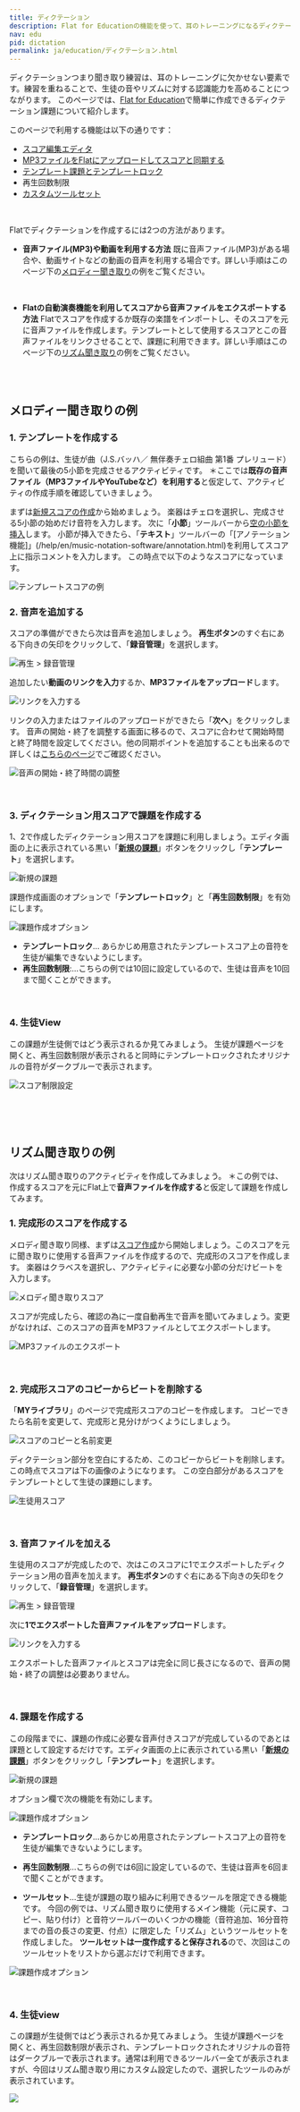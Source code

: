 ```yaml
---
title: ディクテーション
description: Flat for Educationの機能を使って、耳のトレーニングになるディクテーション課題を作成してみましょう。
nav: edu
pid: dictation
permalink: ja/education/ディクテーション.html
---
```


ディクテーションつまり聞き取り練習は、耳のトレーニングに欠かせない要素です。練習を重ねることで、生徒の音やリズムに対する認識能力を高めることにつながります。
このページでは、[Flat for Education](https://flat.io/ja/edu)で簡単に作成できるディクテーション課題について紹介します。

このページで利用する機能は以下の通りです：

- [スコア編集エディタ](/help/ja/music-notation-software/)
- [MP3ファイルをFlatにアップロードしてスコアと同期する](/help/en/music-notation-software/synchronize-external-recording.html)
- [テンプレート課題とテンプレートロック](help/ja/education/テンプレート機能.html)
- 再生回数制限
- [カスタムツールセット](/help/ja/education/ツールセットの設定.html)
<br>


Flatでディクテーションを作成するには2つの方法があります。

- **音声ファイル(MP3)や動画を利用する方法**
既に音声ファイル(MP3)がある場合や、動画サイトなどの動画の音声を利用する場合です。詳しい手順はこのページ下の[メロディー聞き取り](#メロディー聞き取りの例)の例をご覧ください。
<br>

- **Flatの自動演奏機能を利用してスコアから音声ファイルをエクスポートする方法**
Flatでスコアを作成するか既存の楽譜をインポートし、そのスコアを元に音声ファイルを作成します。テンプレートとして使用するスコアとこの音声ファイルをリンクさせることで、課題に利用できます。詳しい手順はこのページ下の[リズム聞き取り](#リズム聞き取りの例)の例をご覧ください。
<br>
<br>

## メロディー聞き取りの例

### 1. テンプレートを作成する

こちらの例は、生徒が曲（J.S.バッハ／ 無伴奏チェロ組曲 第1番 プレリュード）を聞いて最後の5小節を完成させるアクティビティです。
＊ここでは**既存の音声ファイル（MP3ファイルやYouTubeなど）を利用する**と仮定して、アクティビティの作成手順を確認していきましょう。

まずは[新規スコアの作成](/help/en/music-notation-software/create-your-first-music-score.html)から始めましょう。
楽器はチェロを選択し、完成させる5小節の始めだけ音符を入力します。
次に「**小節**」ツールバーから[空の小節を挿入](/help/en/music-notation-software/addmeasure.html)します。
小節が挿入できたら、「**テキスト**」ツールバーの「[アノテーション機能]」(/help/en/music-notation-software/annotation.html)を利用してスコア上に指示コメントを入力します。
この時点で以下のようなスコアになっています。 

![テンプレートスコアの例](/help/assets/img/edu-ja/dictation-score-bach.png)
<br>


### 2. 音声を追加する

スコアの準備ができたら次は音声を追加しましょう。
**再生ボタン**のすぐ右にある下向きの矢印をクリックして、「**録音管理**」を選択します。

![再生 > 録音管理](/help/assets/img/editor-ja/recording-ddn-add.png)

追加したい**動画のリンクを入力**するか、**MP3ファイルをアップロード**します。

![リンクを入力する](/help/assets/img/editor-ja/recording-link-add.png)

リンクの入力またはファイルのアップロードができたら「**次へ**」をクリックします。
音声の開始・終了を調整する画面に移るので、スコアに合わせて開始時間と終了時間を設定してください。他の同期ポイントを追加することも出来るので詳しくは[こちらのページ](/help/en/music-notation-software/synchronize-external-recording.html)でご確認ください。

![音声の開始・終了時間の調整](/help/assets/img/edu-ja/dictation-score-bach-sync.png)

<br>


### 3. ディクテーション用スコアで課題を作成する

1、2で作成したディクテーション用スコアを課題に利用しましょう。エディタ画面の上に表示されている黒い「[**新規の課題**](/help/en/education/assignments-activities.html)」ボタンをクリックし「**テンプレート**」を選択します。

![新規の課題](/help/assets/img/edu-ja/dictation-score-bach-new-assignment.png)

課題作成画面のオプションで「**テンプレートロック**」と「**再生回数制限**」を有効にします。

![課題作成オプション](/help/assets/img/edu-ja/dictation-lock-play-limit.png)

* **テンプレートロック**… あらかじめ用意されたテンプレートスコア上の音符を生徒が編集できないようにします。
* **再生回数制限**:…こちらの例では10回に設定しているので、生徒は音声を10回まで聞くことができます。

<br>


### 4. 生徒View

この課題が生徒側ではどう表示されるか見てみましょう。
生徒が課題ページを開くと、再生回数制限が表示されると同時にテンプレートロックされたオリジナルの音符がダークブルーで表示されます。

![スコア制限設定](/help/assets/img/edu-ja/dictation-score-bach-play-limit.png)

<br>
<br>
<br>

## リズム聞き取りの例

次はリズム聞き取りのアクティビティを作成してみましょう。
＊この例では、作成するスコアを元にFlat上で**音声ファイルを作成する**と仮定して課題を作成してみます。

### 1. 完成形のスコアを作成する

メロディ聞き取り同様、まずは[スコア作成](/help/ja/music-notation-software/スコアの作成.html)から開始しましょう。このスコアを元に聞き取りに使用する音声ファイルを作成するので、完成形のスコアを作成します。
楽器はクラベスを選択し、アクティビティに必要な小節の分だけビートを入力します。

![メロディ聞き取りスコア](/help/assets/img/edu-ja/dictation-score-rhythmic-full.png)

スコアが完成したら、確認の為に一度自動再生で音声を聞いてみましょう。変更がなければ、このスコアの音声をMP3ファイルとしてエクスポートします。

![MP3ファイルのエクスポート](/help/assets/img/edu-ja/dictation-score-rhythmic-export-mp3.png)

<br>


### 2. 完成形スコアのコピーからビートを削除する
「**MYライブラリ**」のページで完成形スコアのコピーを作成します。
コピーできたら名前を変更して、完成形と見分けがつくようにしましょう。

![スコアのコピーと名前変更](/help/assets/img/edu-ja/dictation-score-rhythmic-rename.gif)

ディクテーション部分を空白にするため、このコピーからビートを削除します。
この時点でスコアは下の画像のようになります。
この空白部分があるスコアをテンプレートとして生徒の課題にします。

![生徒用スコア](/help/assets/img/edu-ja/dictation-score-rhythmic-tocomplete.png)

<br>

### 3. 音声ファイルを加える

生徒用のスコアが完成したので、次はこのスコアに1でエクスポートしたディクテーション用の音声を加えます。
**再生ボタン**のすぐ右にある下向きの矢印をクリックして、「**録音管理**」を選択します。

![再生 > 録音管理](/help/assets/img/editor-ja/recording-ddn-add.png)

次に**1でエクスポートした音声ファイルをアップロード**します。

![リンクを入力する](/help/assets/img/editor-ja/recording-link-add.png)

エクスポートした音声ファイルとスコアは完全に同じ長さになるので、音声の開始・終了の調整は必要ありません。

<br>


### 4. 課題を作成する

この段階までに、課題の作成に必要な音声付きスコアが完成しているのであとは課題として設定するだけです。エディタ画面の上に表示されている黒い「[**新規の課題**](/help/en/education/assignments-activities.html)」ボタンをクリックし「**テンプレート**」を選択します。

![新規の課題](/help/assets/img/edu-ja/dictation-score-bach-new-assignment.png)

オプション欄で次の機能を有効にします。

![課題作成オプション](/help/assets/img/edu-ja/dictation-lock-play-limit-toolset.png)

* **テンプレートロック**…あらかじめ用意されたテンプレートスコア上の音符を生徒が編集できないようにします。

* **再生回数制限**…こちらの例では6回に設定しているので、生徒は音声を6回まで聞くことができます。

* **ツールセット**…生徒が課題の取り組みに利用できるツールを限定できる機能です。
今回の例では、リズム聞き取りに使用するメイン機能（元に戻す、コピー、貼り付け）と音符ツールバーのいくつかの機能（音符追加、16分音符までの音の長さの変更、付点）に限定した「リズム」というツールセットを作成しました。
**ツールセットは一度作成すると保存される**ので、次回はこのツールセットをリストから選ぶだけで利用できます。

![課題作成オプション](/help/assets/img/edu-ja/dictation-score-rhythmic-toolset.png)

<br>

### 4. 生徒view

この課題が生徒側ではどう表示されるか見てみましょう。
生徒が課題ページを開くと、再生回数制限が表示され、テンプレートロックされたオリジナルの音符はダークブルーで表示されます。通常は利用できるツールバー全てが表示されますが、今回はリズム聞き取り用にカスタム設定したので、選択したツールのみが表示されています。

![](/help/assets/img/edu-ja/dictation-score-rhythmic-student.png)